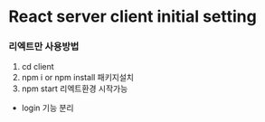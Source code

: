 # React server client initial setting

### 리엑트만 사용방법
1. cd client 
2. npm i or npm install  패키지설치 
3. npm start 리엑트환경 시작가능


- login 기능 분리 
